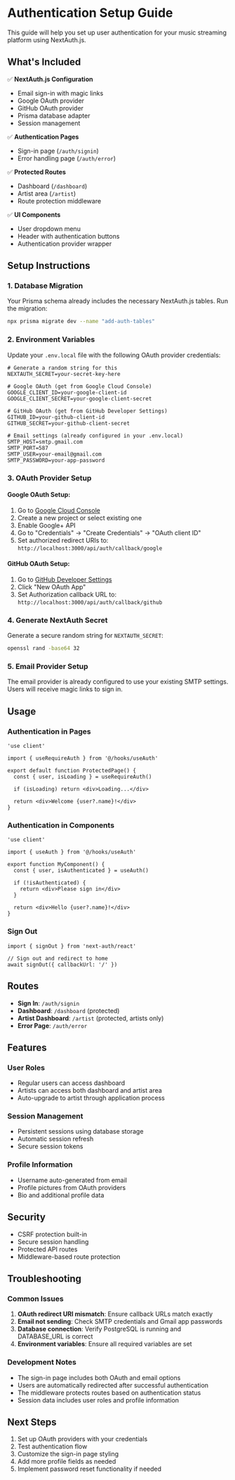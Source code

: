 # Authentication Setup Guide

This guide will help you set up user authentication for your music streaming platform using NextAuth.js.

## What's Included

✅ **NextAuth.js Configuration**
- Email sign-in with magic links
- Google OAuth provider
- GitHub OAuth provider
- Prisma database adapter
- Session management

✅ **Authentication Pages**
- Sign-in page (`/auth/signin`)
- Error handling page (`/auth/error`)

✅ **Protected Routes**
- Dashboard (`/dashboard`)
- Artist area (`/artist`)
- Route protection middleware

✅ **UI Components**
- User dropdown menu
- Header with authentication buttons
- Authentication provider wrapper

## Setup Instructions

### 1. Database Migration

Your Prisma schema already includes the necessary NextAuth.js tables. Run the migration:

```bash
npx prisma migrate dev --name "add-auth-tables"
```

### 2. Environment Variables

Update your `.env.local` file with the following OAuth provider credentials:

```env
# Generate a random string for this
NEXTAUTH_SECRET=your-secret-key-here

# Google OAuth (get from Google Cloud Console)
GOOGLE_CLIENT_ID=your-google-client-id
GOOGLE_CLIENT_SECRET=your-google-client-secret

# GitHub OAuth (get from GitHub Developer Settings)
GITHUB_ID=your-github-client-id
GITHUB_SECRET=your-github-client-secret

# Email settings (already configured in your .env.local)
SMTP_HOST=smtp.gmail.com
SMTP_PORT=587
SMTP_USER=your-email@gmail.com
SMTP_PASSWORD=your-app-password
```

### 3. OAuth Provider Setup

#### Google OAuth Setup:
1. Go to [Google Cloud Console](https://console.cloud.google.com/)
2. Create a new project or select existing one
3. Enable Google+ API
4. Go to "Credentials" → "Create Credentials" → "OAuth client ID"
5. Set authorized redirect URIs to: `http://localhost:3000/api/auth/callback/google`

#### GitHub OAuth Setup:
1. Go to [GitHub Developer Settings](https://github.com/settings/developers)
2. Click "New OAuth App"
3. Set Authorization callback URL to: `http://localhost:3000/api/auth/callback/github`

### 4. Generate NextAuth Secret

Generate a secure random string for `NEXTAUTH_SECRET`:

```bash
openssl rand -base64 32
```

### 5. Email Provider Setup

The email provider is already configured to use your existing SMTP settings. Users will receive magic links to sign in.

## Usage

### Authentication in Pages

```tsx
'use client'

import { useRequireAuth } from '@/hooks/useAuth'

export default function ProtectedPage() {
  const { user, isLoading } = useRequireAuth()

  if (isLoading) return <div>Loading...</div>

  return <div>Welcome {user?.name}!</div>
}
```

### Authentication in Components

```tsx
'use client'

import { useAuth } from '@/hooks/useAuth'

export function MyComponent() {
  const { user, isAuthenticated } = useAuth()

  if (!isAuthenticated) {
    return <div>Please sign in</div>
  }

  return <div>Hello {user?.name}!</div>
}
```

### Sign Out

```tsx
import { signOut } from 'next-auth/react'

// Sign out and redirect to home
await signOut({ callbackUrl: '/' })
```

## Routes

- **Sign In**: `/auth/signin`
- **Dashboard**: `/dashboard` (protected)
- **Artist Dashboard**: `/artist` (protected, artists only)
- **Error Page**: `/auth/error`

## Features

### User Roles
- Regular users can access dashboard
- Artists can access both dashboard and artist area
- Auto-upgrade to artist through application process

### Session Management
- Persistent sessions using database storage
- Automatic session refresh
- Secure session tokens

### Profile Information
- Username auto-generated from email
- Profile pictures from OAuth providers
- Bio and additional profile data

## Security

- CSRF protection built-in
- Secure session handling
- Protected API routes
- Middleware-based route protection

## Troubleshooting

### Common Issues

1. **OAuth redirect URI mismatch**: Ensure callback URLs match exactly
2. **Email not sending**: Check SMTP credentials and Gmail app passwords
3. **Database connection**: Verify PostgreSQL is running and DATABASE_URL is correct
4. **Environment variables**: Ensure all required variables are set

### Development Notes

- The sign-in page includes both OAuth and email options
- Users are automatically redirected after successful authentication
- The middleware protects routes based on authentication status
- Session data includes user roles and profile information

## Next Steps

1. Set up OAuth providers with your credentials
2. Test authentication flow
3. Customize the sign-in page styling
4. Add more profile fields as needed
5. Implement password reset functionality if needed
